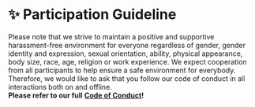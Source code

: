 # ✨ Participation Guideline

Please note that we strive to maintain a positive and supportive harassment-free environment for everyone regardless of gender, gender identity and expression, sexual orientation, ability, physical appearance, body size, race, age, religion or work experience. We expect cooperation from all participants to help ensure a safe environment for everybody. Therefore, we would like to ask that you follow our code of conduct in all interactions both on and offline.   
**Please refer to our full** [**Code of Conduct**](https://docs.google.com/document/d/1U_OOpMX3qLAapjMYevuMC3iUBs8iCGwyrskrwnFYmyI/edit)**!**

 

